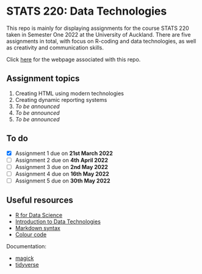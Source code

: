 # STATS 220: Data Technologies

This repo is mainly for displaying assignments for the course STATS 220 taken in Semester One 2022 at the University of Auckland. There are five assignments in total, with focus on R-coding and data technologies, as well as creativity and communication skills.

Click [here](https://aaa-sss.github.io/stats220/) for the webpage associated with this repo.

## Assignment topics

1. Creating HTML using modern technologies
2. Creating dynamic reporting systems
3. *To be announced*
4. *To be announced*
5. *To be announced*

## To do

- [x] Assignment 1 due on **21st March 2022**
- [ ] Assignment 2 due on **4th April 2022**
- [ ] Assignment 3 due on **2nd May 2022**
- [ ] Assignment 4 due on **16th May 2022**
- [ ] Assignment 5 due on **30th May 2022**

## Useful resources

* [R for Data Science](https://r4ds.had.co.nz/)
* [Introduction to Data Technologies](https://www.stat.auckland.ac.nz/~paul/ItDT/HTML/)
* [Markdown syntax](https://www.markdownguide.org/basic-syntax/)
* [Colour code](https://www.color-hex.com)

Documentation:
* [magick](https://cran.r-project.org/web/packages/magick/vignettes/intro.html)
* [tidyverse](https://www.rdocumentation.org/packages/tidyverse/versions/1.3.1)
